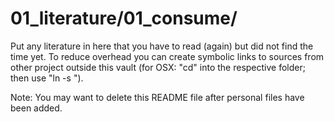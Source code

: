 # 01_literature/01_consume/
Put any literature in here that you have to read (again) but did not find the time yet.
To reduce overhead you can create symbolic links to sources from other project outside this vault (for OSX: "cd" into the respective folder; then use "ln -s <source>").

Note: You may want to delete this README file after personal files have been added.
